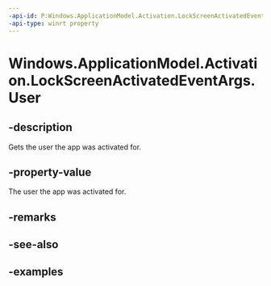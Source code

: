```yaml
---
-api-id: P:Windows.ApplicationModel.Activation.LockScreenActivatedEventArgs.User
-api-type: winrt property
---
```


<!-- Property syntax.
public User User { get; }
-->

# Windows.ApplicationModel.Activation.LockScreenActivatedEventArgs.User

## -description

Gets the user the app was activated for. 

## -property-value

The user the app was activated for. 

## -remarks

## -see-also

## -examples

